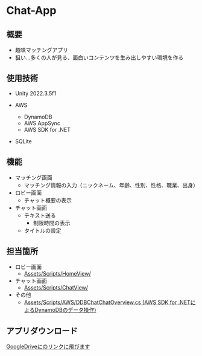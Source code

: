 # Chat-App
## 概要
- 趣味マッチングアプリ
- 狙い…多くの人が見る、面白いコンテンツを生み出しやすい環境を作る

## 使用技術
- Unity 2022.3.5f1

- AWS
  - DynamoDB
  - AWS AppSync
  - AWS SDK for .NET
  
- SQLite<br>
## 機能
- マッチング画面
  - マッチング情報の入力（ニックネーム、年齢、性別、性格、職業、出身）
- ロビー画面
  - チャット概要の表示
- チャット画面
  - テキスト送る
	- 制限時間の表示
  - タイトルの設定

## 担当箇所
- ロビー画面
  - [Assets/Scripts/HomeView/](https://github.com/mas282856/Chat-App/tree/main/Assets/Scripts/HomeView)
- チャット画面
  - [Assets/Scripts/ChatView/](https://github.com/mas282856/Chat-App/tree/main/Assets/Scripts/ChatView)
- その他
  - [Assets/Scripts/AWS/DDBChatChatOverview.cs (AWS SDK for .NETによるDynamoDBのデータ操作)](https://github.com/mas282856/Chat-App/tree/main/Assets/Scripts/SQLite)

## アプリダウンロード
[GoogleDriveにのリンクに飛びます]()
